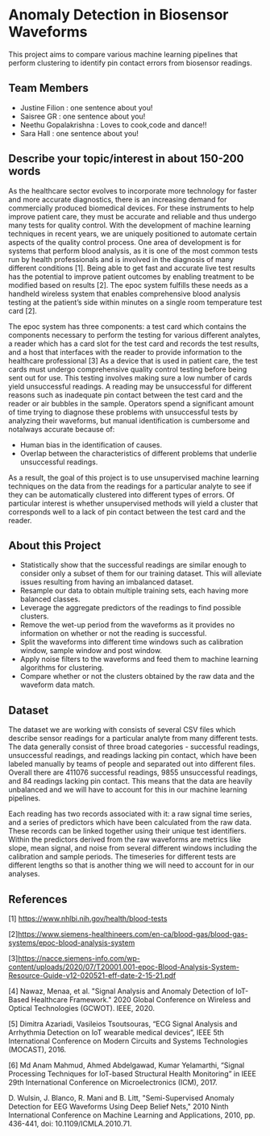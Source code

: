 # Anomaly Detection in Biosensor Waveforms 

This project aims to compare various machine learning pipelines that perform clustering to identify pin contact errors from biosensor readings. 

## Team Members

- Justine Filion : one sentence about you!
- Saisree GR : one sentence about you!
- Neethu Gopalakrishna : Loves to cook,code and dance!!
- Sara Hall : one sentence about you!

## Describe your topic/interest in about 150-200 words

As the healthcare sector evolves to incorporate more technology for faster and more accurate diagnostics, there is an increasing demand for commercially produced biomedical devices. For these instruments to help improve patient care, they must be accurate and reliable and thus undergo many tests for quality control. With the development of machine learning techniques in recent years, we are uniquely positioned to automate certain aspects of the quality control process.
One area of development is for systems that perform blood analysis, as it is one of the most common tests run by health professionals and is involved in the diagnosis of many different conditions [1]. Being able to get fast and accurate live test results has the potential to improve patient outcomes by enabling treatment to be modified based on results [2]. The epoc system fulfills these needs as a handheld wireless system that enables comprehensive blood analysis testing at the patient’s side within minutes on a single room temperature test card [2].

The epoc system has three components: a test card which contains the components necessary to perform the testing for various different analytes, a reader which has a card slot for the test card and records the test results, and a host that interfaces with the reader to provide information to the healthcare professional [3] As a device that is used in patient care, the test cards must undergo comprehensive quality control testing before being sent out for use. This testing involves making sure a low number of cards yield unsuccessful readings. A reading may be unsuccessful for different reasons such as inadequate pin contact between the test card and the reader or air bubbles in the sample. Operators spend a significant amount of time trying to diagnose these problems with unsuccessful tests by analyzing their waveforms, but manual identification is cumbersome and notalways accurate because of:

- Human bias in the identification of causes.
- Overlap between the characteristics of different problems that underlie unsuccessful readings.

As a result, the goal of this project is to use unsupervised machine learning techniques on the data from the readings for a particular analyte to see if they can be automatically clustered into different types of errors. Of particular interest is whether unsupervised methods will yield a cluster that corresponds well to a lack of pin contact between the test card and the reader.

## About this Project

- Statistically show that the successful readings are similar enough to consider only a subset of them for our training dataset. This will alleviate issues resulting from having an imbalanced dataset. 
- Resample our data to obtain multiple training sets, each having more balanced classes.
- Leverage the aggregate predictors of the readings to find possible clusters.
- Remove the wet-up period from the waveforms as it provides no information on whether or not the reading is successful. 
- Split the waveforms into different time windows such as calibration window, sample window and post window. 
- Apply noise filters to the waveforms and feed them to machine learning algorithms for clustering.
- Compare whether or not the clusters obtained by the raw data and the waveform data match.


## Dataset

The dataset we are working with consists of several CSV files which describe sensor readings for a particular analyte from many different tests. The data generally consist of three broad categories - successful readings, unsuccessful readings, and readings lacking pin contact, which have been labeled manually by teams of people and separated out into different files. Overall there are 411076 successful readings,  9855 unsuccessful readings, and 84 readings lacking pin contact. This means that the data are heavily unbalanced and we will have to account for this in our machine learning pipelines. 

Each reading has two records associated with it: a raw signal time series, and a series of predictors which have been calculated from the raw data. These records can be linked together using their unique test identifiers. Within the predictors derived from the raw waveforms are metrics like slope, mean signal, and noise from several different windows including the calibration and sample periods. The timeseries for different tests are different lengths so that is another thing we will need to account for in our analyses. 

## References 

[1] https://www.nhlbi.nih.gov/health/blood-tests

[2]https://www.siemens-healthineers.com/en-ca/blood-gas/blood-gas-systems/epoc-blood-analysis-system

[3]https://nacce.siemens-info.com/wp-content/uploads/2020/07/T20001.001-epoc-Blood-Analysis-System-Resource-Guide-v12-020521-eff-date-2-15-21.pdf

[4] Nawaz, Menaa, et al. "Signal Analysis and Anomaly Detection of IoT-Based Healthcare Framework." 2020 Global Conference on Wireless and Optical Technologies (GCWOT). IEEE, 2020.

[5] Dimitra Azariadi, Vasileios Tsoutsouras, “ECG Signal Analysis and Arrhythmia Detection on IoT wearable medical devices”, IEEE 5th International Conference on Modern Circuits and Systems Technologies (MOCAST), 2016.

[6] Md Anam Mahmud, Ahmed Abdelgawad, Kumar Yelamarthi, “Signal Processing Techniques for IoT-based Structural Health Monitoring” in IEEE 29th International Conference on Microelectronics (ICM), 2017.

D. Wulsin, J. Blanco, R. Mani and B. Litt, "Semi-Supervised Anomaly Detection for EEG Waveforms Using Deep Belief Nets," 2010 Ninth International Conference on Machine Learning and Applications, 2010, pp. 436-441, doi: 10.1109/ICMLA.2010.71.


